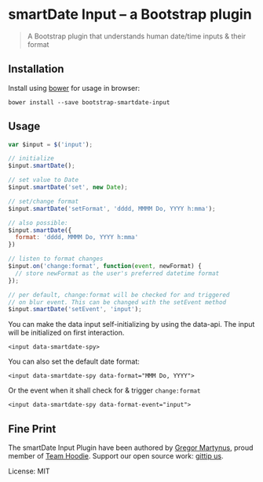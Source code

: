 smartDate Input – a Bootstrap plugin
====================================

> A Bootstrap plugin that understands human date/time inputs & their format

Installation
------------

Install using [bower](http://bower.io/) for usage in browser:

```
bower install --save bootstrap-smartdate-input
```


Usage
-----

```js
var $input = $('input');

// initialize
$input.smartDate();

// set value to Date
$input.smartDate('set', new Date);

// set/change format
$input.smartDate('setFormat', 'dddd, MMMM Do, YYYY h:mma');

// also possible:
$input.smartDate({
  format: 'dddd, MMMM Do, YYYY h:mma'
})

// listen to format changes
$input.on('change:format', function(event, newFormat) {
  // store newFormat as the user's preferred datetime format
});

// per default, change:format will be checked for and triggered
// on blur event. This can be changed with the setEvent method
$input.smartDate('setEvent', 'input');
```

You can make the data input self-initializing by using the data-api.
The input will be initialized on first interaction.

```
<input data-smartdate-spy>
```

You can also set the default date format:

```
<input data-smartdate-spy data-format="MMM Do, YYYY">
```

Or the event when it shall check for & trigger `change:format`

```
<input data-smartdate-spy data-format-event="input">
```

Fine Print
----------

The smartDate Input Plugin have been authored by [Gregor Martynus](https://github.com/gr2m),
proud member of [Team Hoodie](http://hood.ie/). Support our open source work: [gittip us](https://www.gittip.com/hoodiehq/).

License: MIT
